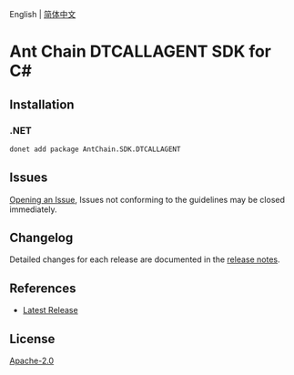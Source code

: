 English | [简体中文](README-CN.md)

# Ant Chain DTCALLAGENT SDK for C#

## Installation

### .NET

```bash
donet add package AntChain.SDK.DTCALLAGENT
```

## Issues

[Opening an Issue](https://github.com/alipay/antchain-openapi-prod-sdk/issues/new), Issues not conforming to the guidelines may be closed immediately.

## Changelog

Detailed changes for each release are documented in the [release notes](./ChangeLog.md).

## References

* [Latest Release](https://github.com/alipay/antchain-openapi-prod-sdk/)

## License

[Apache-2.0](http://www.apache.org/licenses/LICENSE-2.0)
